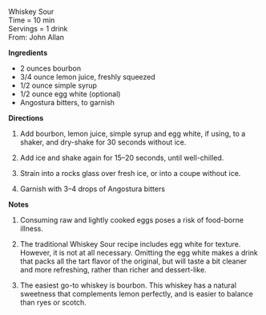 Whiskey Sour \
Time = 10 min \
Servings = 1 drink \
From: John Allan 

**Ingredients**
-  2 ounces bourbon
-  3/4 ounce lemon juice, freshly squeezed
-  1/2 ounce simple syrup
-  1/2 ounce egg white (optional)
-  Angostura bitters, to garnish

**Directions**

1.  Add bourbon, lemon juice, simple syrup and egg white, if using, to a shaker, and dry-shake for 30 seconds without ice.

2.  Add ice and shake again for 15–20 seconds, until well-chilled.

3.  Strain into a rocks glass over fresh ice, or into a coupe without ice.

4.  Garnish with 3–4 drops of Angostura bitters


**Notes**

1.  Consuming raw and lightly cooked eggs poses a risk of food-borne illness.

2.  The traditional Whiskey Sour recipe includes egg white for texture. However, it is not at all necessary. Omitting the egg white makes a drink that packs all the tart flavor of the original, but will taste a bit cleaner and more refreshing, rather than richer and dessert-like.

3.  The easiest go-to whiskey is bourbon. This whiskey has a natural sweetness that complements lemon perfectly, and is easier to balance than ryes or scotch. 